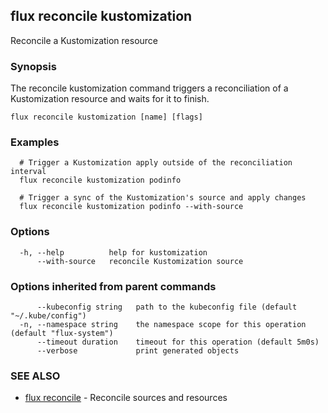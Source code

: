 ## flux reconcile kustomization

Reconcile a Kustomization resource

### Synopsis


The reconcile kustomization command triggers a reconciliation of a Kustomization resource and waits for it to finish.

```
flux reconcile kustomization [name] [flags]
```

### Examples

```
  # Trigger a Kustomization apply outside of the reconciliation interval
  flux reconcile kustomization podinfo

  # Trigger a sync of the Kustomization's source and apply changes
  flux reconcile kustomization podinfo --with-source

```

### Options

```
  -h, --help          help for kustomization
      --with-source   reconcile Kustomization source
```

### Options inherited from parent commands

```
      --kubeconfig string   path to the kubeconfig file (default "~/.kube/config")
  -n, --namespace string    the namespace scope for this operation (default "flux-system")
      --timeout duration    timeout for this operation (default 5m0s)
      --verbose             print generated objects
```

### SEE ALSO

* [flux reconcile](flux_reconcile.md)	 - Reconcile sources and resources

